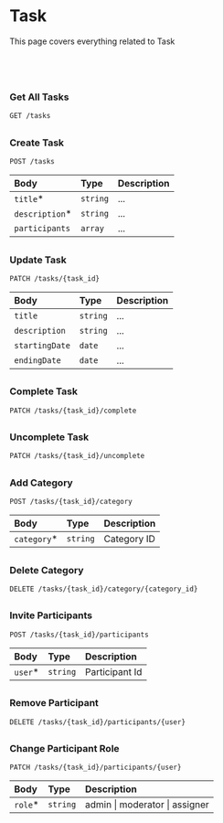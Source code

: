 # Task

This page covers everything related to Task

# 

<br/>

### Get All Tasks

```http
GET /tasks
```

## 

### Create Task

```http
POST /tasks
```

|Body|Type|Description|
| :-------- | :------- | :------- |
| `title`* | `string` | ... |
| `description`* | `string` | ... |
| `participants` | `array` | ... |

## 

### Update Task

```http
PATCH /tasks/{task_id}
```

|Body|Type|Description|
| :-------- | :------- | :------- |
| `title` | `string` | ... |
| `description` | `string` | ... |
| `startingDate` | `date` | ... |
| `endingDate` | `date` | ... |

## 

### Complete Task

```http
PATCH /tasks/{task_id}/complete
```

## 

### Uncomplete Task

```http
PATCH /tasks/{task_id}/uncomplete
```

## 

### Add Category

```http
POST /tasks/{task_id}/category
```

|Body|Type|Description|
| :-------- | :------- | :------- |
| `category`* | `string` | Category ID |

## 

### Delete Category

```http
DELETE /tasks/{task_id}/category/{category_id}
```

## 

### Invite Participants

```http
POST /tasks/{task_id}/participants
```

|Body|Type|Description|
| :-------- | :------- | :------- |
| `user`* | `string` | Participant Id |

## 

### Remove Participant

```http
DELETE /tasks/{task_id}/participants/{user}
```

## 

### Change Participant Role

```http
PATCH /tasks/{task_id}/participants/{user}
```

|Body|Type|Description|
| :-------- | :------- | :------- |
| `role`* | `string` | admin \| moderator \| assigner |

